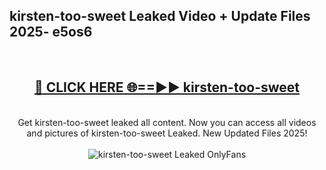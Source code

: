 <h2>kirsten-too-sweet Leaked Video + Update Files 2025- e5os6</h2>
<br>
<div align="center">
<h2><a href="https://libra.edu.pl?kirsten-too-sweet" rel="nofollow">🔴 CLICK HERE 🌐==►► kirsten-too-sweet</a></h2>
<br>
Get kirsten-too-sweet leaked all content. Now you can access all videos and pictures of kirsten-too-sweet Leaked. New Updated Files 2025!
<br>
<br>
<a href="https://libra.edu.pl?kirsten-too-sweet" rel="nofollow" data-target="animated-image.originalLink"><img src="https://i.ibb.co.com/WyWwxjT/player-gif2.gif" alt="kirsten-too-sweet Leaked OnlyFans" style="max-width: 100%; display: inline-block;" data-target="animated-image.originalImage"></a>
</div>
<br>